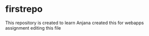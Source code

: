 # firstrepo
This repository is created to learn
Anjana created this for webapps assignment
editing this file